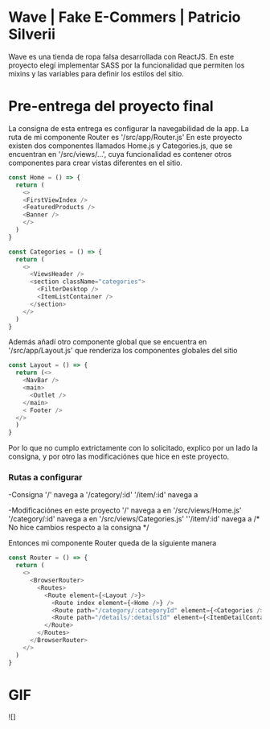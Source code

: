 # Wave | Fake E-Commers | Patricio Silverii

Wave es una tienda de ropa falsa desarrollada con ReactJS.
En este proyecto elegí implementar SASS por la funcionalidad que permiten los mixins y las variables para definir los estilos del sitio.

# Pre-entrega del proyecto final

La consigna de esta entrega es configurar la navegabilidad de la app.
La ruta de mi componente Router es '/src/app/Router.js'
En este proyecto existen dos componentes llamados Home.js y Categories.js, que se encuentran en '/src/views/...', cuya funcionalidad es contener otros componentes para crear vistas diferentes en el sitio.
```javascript
const Home = () => {
  return (
    <>
    <FirstViewIndex />
    <FeaturedProducts />
    <Banner />
    </>
  )
}
```


```javascript
const Categories = () => {
  return (
    <>
      <ViewsHeader />
      <section className="categories">
        <FilterDesktop />
        <ItemListContainer />
      </section>
    </>
  )
}
```

Además añadí otro componente global que se encuentra en '/src/app/Layout.js' que renderiza los componentes globales del sitio
```javascript
const Layout = () => {
  return (<>
    <NavBar />
    <main>
      <Outlet />
    </main>
    < Footer />
  </>
  )
}
```

Por lo que no cumplo extrictamente con lo solicitado, explico por un lado la consigna, y por otro las modificaciónes que hice en este proyecto.

### Rutas a configurar

-Consigna
'/' navega a <ItemListContainer />
'/category/:id' <ItemListContainer />
'/item/:id' navega a <ItemDetailContainer />

-Modificaciónes en este proyecto
'/' navega a <Home /> en '/src/views/Home.js'
'/category/:id' navega a <Categories /> en '/src/views/Categories.js'
''/item/:id' navega a <ItemDetailContainer /> /* No hice cambios respecto a la consigna */

Entonces mi componente Router queda de la siguiente manera
```javascript
const Router = () => {
  return (
    <>
      <BrowserRouter>
        <Routes>
          <Route element={<Layout />}>
            <Route index element={<Home />} />
            <Route path="/category/:categoryId" element={<Categories />} />
            <Route path="/details/:detailsId" element={<ItemDetailContainer />} />
          </Route>
        </Routes>
      </BrowserRouter>
    </>
  )
}
```

# GIF 
![]
